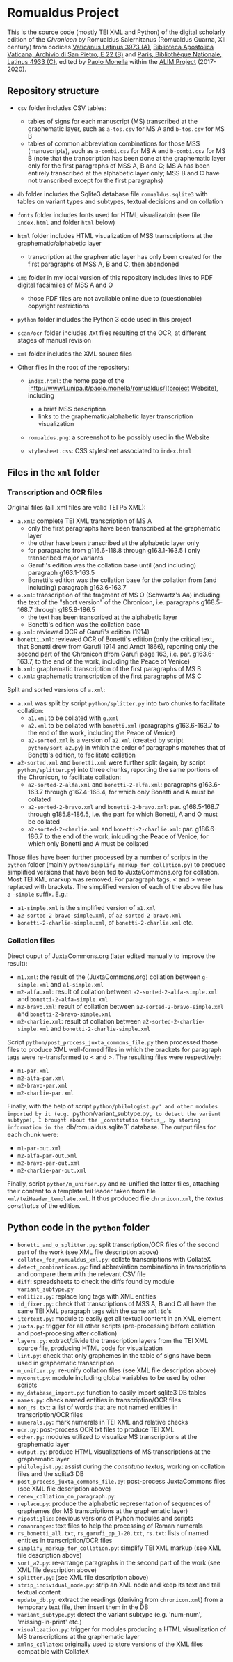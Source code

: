 # Romualdus Project

This is the source code (mostly TEI XML and Python) of the digital scholarly edition
of the _Chronicon_ by Romualdus Salernitanus (Romualdus Guarna, XII century) from codices
[Vaticanus Latinus 3973 (A)](http://digi.vatlib.it/view/MSS_Vat.lat.3973), [Biblioteca Apostolica Vaticana, Archivio di San Pietro, E 22 (B)](http://digi.vatlib.it/mss/detail/Arch.Cap.S.Pietro.E.22) and [Paris, Bibliothèque Nationale, Latinus 4933 (C)](http://archivesetmanuscrits.bnf.fr/ark:/12148/cc63823p), edited by [Paolo Monella](http://www.unipa.it/paolo.monella) within the [ALIM Project](http://it.alim.unisi.it/) (2017-2020).


## Repository structure

- `csv` folder includes CSV tables:
    - tables of signs for each manuscript (MS) transcribed at the graphematic layer,
	such as `a-tos.csv` for MS A and `b-tos.csv` for MS B
    - tables of common abbreviation combinations for those MSS (manuscripts),
	such as `a-combi.csv` for MS A and `b-combi.csv` for MS B
    (note that the transcription has been done at the graphematic layer only
	for the first paragraphs of MSS A, B and C;
    	MS A has been entirely transcribed at the alphabetic layer only;
	MSS B and C have not transcribed except for the first paragraphs)

- `db` folder includes the Sqlite3 database file `romualdus.sqlite3` with tables on variant types and subtypes, textual decisions and on collation

- `fonts` folder includes fonts used for HTML visualizatoin
    (see file `index.html` and folder `html` below)

- `html` folder includes HTML visualization of MSS transcriptions at the graphematic/alphabetic layer
    - transcription at the graphematic layer has only been created for the first paragraphs of MSS A, B and C, then abandoned
    
- `img` folder in my local version of this repository includes links to PDF digital facsimiles of MSS A and O
    - those PDF files are not available online due to (questionable) copyright restrictions
    
- `python` folder includes the Python 3 code used in this project

- `scan/ocr` folder includes .txt files resulting of the OCR, at different stages of manual revision

- `xml` folder includes the XML source files


- Other files in the root of the repository:
    - `index.html`: the home page of the [http://www1.unipa.it/paolo.monella/romualdus/](project Website), including
        - a brief MSS description
        - links to the graphematic/alphabetic layer transcription visualization
        
    - `romualdus.png`: a screenshot to be possibly used in the Website

    - `stylesheet.css`: CSS stylesheet associated to `index.html`


## Files in the `xml` folder

### Transcription and OCR files

Original files (all .xml files are valid TEI P5 XML):

- `a.xml`: complete TEI XML transcription of MS A
    - only the first paragraphs have been transcribed at the graphematic layer
    - the other have been transcribed at the alphabetic layer only
    - for paragraphs from g116.6-118.8 through g163.1-163.5 I only transcribed major variants
    - Garufi's edition was the collation base until (and including) paragraph g163.1-163.5
    - Bonetti's edition was the collation base for the collation from (and including) paragraph g163.6-163.7
- `o.xml`: transcription of the fragment of MS O (Schwartz's Aa) including the text of the "short version" of the Chronicon,
    i.e. paragraphs g168.5-168.7 through g185.8-186.5
    - the text has been transcribed at the alphabetic layer
    - Bonetti's edition was the collation base
- `g.xml`: reviewed OCR of Garufi's edition (1914)
- `bonetti.xml`: reviewed OCR of Bonetti's edition (only the critical text, that Bonetti drew from Garufi 1914 and Arndt 1866),
    reporting only the second part of the Chronicon (from Garufi page 163, i.e. par. g163.6-163.7,
    to the end of the work, including the Peace of Venice)
- `b.xml`: graphematic transcription of the first paragraphs of MS B
- `c.xml`: graphematic transcription of the first paragraphs of MS C

Split and sorted versions of `a.xml`:

- `a.xml` was split by script `python/splitter.py` into two chunks to facilitate collation:
    - `a1.xml` to be collated with `g.xml`
    - `a2.xml` to be collated with `bonetti.xml` (paragraphs g163.6-163.7 to the end of the work, including the Peace of Venice)
    - `a2-sorted.xml` is a version of `a2.xml` (created by script `python/sort_a2.py`) in which the order of paragraphs
    matches that of Bonetti's edition, to facilitate collation
- `a2-sorted.xml` and `bonetti.xml` were further split (again, by script `python/splitter.py`)
    into three chunks, reporting the same portions of the Chronicon, to facilitate collation:
    - `a2-sorted-2-alfa.xml` and `bonetti-2-alfa.xml`: paragraphs g163.6-163.7 through g167.4-168.4, for which only Bonetti and A must be collated
    - `a2-sorted-2-bravo.xml` and `bonetti-2-bravo.xml`: par. g168.5-168.7 through g185.8-186.5, i.e. the part for which Bonetti, A and O must be collated
    - `a2-sorted-2-charlie.xml` and `bonetti-2-charlie.xml`: par. g186.6-186.7 to the end of the work, inlcuding the Peace of Venice,
    for which only Bonetti and A must be collated

Those files have been further processed by a number of scripts in the `python` folder (mainly `python/simplify_markup_for_collation.py`)
to produce simplified versions that have been fed to JuxtaCommons.org for collation. Most TEI XML markup was removed. For paragraph tags,
&lt; and &gt; were replaced with brackets.
The simplified version of each of the above file has a `-simple` suffix. E.g.:

- `a1-simple.xml` is the simplified version of `a1.xml`
- `a2-sorted-2-bravo-simple.xml`, of `a2-sorted-2-bravo.xml`
- `bonetti-2-charlie-simple.xml`, of `bonetti-2-charlie.xml` etc.

### Collation files

Direct ouput of JuxtaCommons.org (later edited manually to improve the result):

- `m1.xml`: the result of the (JuxtaCommons.org) collation between
	`g-simple.xml` and `a1-simple.xml`
- `m2-alfa.xml`: result of collation between 
	`a2-sorted-2-alfa-simple.xml` and `bonetti-2-alfa-simple.xml`
- `m2-bravo.xml`: result of collation between
	`a2-sorted-2-bravo-simple.xml` and `bonetti-2-bravo-simple.xml`
- `m2-charlie.xml`: result of collation between
	`a2-sorted-2-charlie-simple.xml` and `bonetti-2-charlie-simple.xml`


Script `python/post_process_juxta_commons_file.py` then processed those files
to produce XML well-formed files in which the brackets for paragraph tags were re-transformed
to &lt; and &gt;. The resulting files were respectively:

- `m1-par.xml` 
- `m2-alfa-par.xml` 
- `m2-bravo-par.xml` 
- `m2-charlie-par.xml` 

Finally, with the help of script `python/philologist.py' and other modules imported by it
(e.g. `python/variant_subtype.py`, to detect the variant subtype), I brought about the
_constitutio textus_, by storing information in the `db/romualdus.sqlite3` database.
The output files for each chunk were:

- `m1-par-out.xml` 
- `m2-alfa-par-out.xml` 
- `m2-bravo-par-out.xml` 
- `m2-charlie-par-out.xml` 

Finally, script `python/m_unifier.py` 
and re-unified the latter files, attaching their content to a
template teiHeader taken from file `xml/teiHeader_template.xml`. It thus produced file
`chronicon.xml`, the _textus constitutus_ of the edition.


## Python code in the `python` folder


- `bonetti_and_o_splitter.py`: split transcription/OCR files of the second part of the work (see XML file description above)
- `collatex_for_romualdus_xml.py`: collate transcriptions with CollateX
- `detect_combinations.py`: find abbreviation combinations in transcriptions and compare them with the relevant CSV file
- `diff`: spreadsheets to check the diffs found by module `variant_subtype.py`
- `entitize.py`: replace long tags with XML entities
- `id_fixer.py`: check that transcriptions of MSS A, B and C all have the same TEI XML paragraph tags with the same `xml:id`'s
- `itertext.py`: module to easily get all textual content in an XML element
- `juxta.py`: trigger for all other scripts (pre-processing before collation and post-procesing after collation)
- `layers.py`: extract/divide the transcription layers from the TEI XML source file, producing HTML code for visualization
- `lint.py`: check that only graphemes in the table of signs have been used in graphematic transcription
- `m_unifier.py`: re-unify collation files (see XML file description above)
- `myconst.py`: module including global variables to be used by other scripts
- `my_database_import.py`: function to easily import sqlite3 DB tables
- `names.py`: check named entities in transcription/OCR files
- `non_rs.txt`: a list of words that are not named entities in transcription/OCR files
- `numerals.py`: mark numerals in TEI XML and relative checks
- `ocr.py`: post-process OCR txt files to produce TEI XML
- `other.py`: modules utilized to visualize MS transcriptions at the graphematic layer
- `output.py`: produce HTML visualizations of MS transcriptions at the graphematic layer
- `philologist.py`: assist during the _constitutio textus_, working on collation files and the sqlite3 DB
- `post_process_juxta_commons_file.py`: post-process JuxtaCommons files (see XML file description above)
- `renew_collation_on_paragraph.py`: 
- `replace.py`: produce the alphabetic representation of sequences of graphemes (for MS transcriptions at the graphematic layer)
- `ripostiglio`: previous versions of Pyhon modules and scripts
- `romanranges`: text files to help the processing of Roman numerals
- `rs_bonetti_all.txt`, `rs_garufi_pp_1-20.txt`, `rs.txt`: lists of named entities in transcription/OCR files
- `simplify_markup_for_collation.py`: simplify TEI XML markup (see XML file description above)
- `sort_a2.py`: re-arrange paragraphs in the second part of the work (see XML file description above)
- `splitter.py`: (see XML file description above)
- `strip_individual_node.py`: strip an XML node and keep its text and tail textual content
- `update_db.py`: extract the readings (deriving from `chronicon.xml`) from a temporary text file, then insert them in the DB
- `variant_subtype.py`: detect the variant subtype (e.g. 'num-num', 'missing-in-print' etc.)
- `visualization.py`: trigger for modules producing a HTML visualization of MS transcriptions at the graphematic layer
- `xmlns_collatex`: originally used to store versions of the XML files compatible with CollateX
